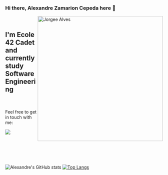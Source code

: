 
### Hi there, Alexandre Zamarion Cepeda here :wave:

<img src="https://raw.githubusercontent.com/MicaelliMedeiros/micaellimedeiros/master/image/computer-illustration.png" min-width="400px" max-width="400px" width="400px" align="right" alt="Jorgee Alves"><br>

## I'm Ecole 42 Cadet and currently study Software Engineering

<br><br>
Feel free to get in touch with me:

<p align="left">
  <a href="mailto:alezamarion@icoud.com" alt="iCloud">
  <img src="https://img.shields.io/badge/-iCloud-0e4bef?style=flat-square&labelColor=0e4bef&logo=icloud&logoColor=white&link=" /></a>
 
<br><br><br><br>
 
  ![Alexandre's GitHub stats](https://github-readme-stats.vercel.app/api?username=alezamarion&theme=default&show_icons=true)
       [![Top Langs](https://github-readme-stats.vercel.app/api/top-langs/?username=alezamarion&layout=compact)](https://github.com/alezamarion/github-readme-stats)  
  



 
